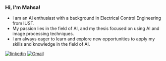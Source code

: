 ### Hi, I'm Mahsa!

- I am an AI enthusiast with a background in Electrical Control Engineering from IUST.
- My passion lies in the field of AI, and my thesis focused on using AI and image processing techniques.
- I am always eager to learn and explore new opportunities to apply my skills and knowledge in the field of AI.

[![linkedin](https://img.shields.io/badge/linkedin-0A66C2?style=for-the-badge&logo=linkedin&logoColor=white)](https://www.linkedin.com/in/klammhsa)
[![Gmail](https://img.shields.io/badge/Gmail-DB4437?style=for-the-badge&logo=Gmail&logoColor=white)](mailto:klammhsa@gmail.com)

<!--
![Mahsa's activities](https://github-profile-summary-cards.vercel.app/api/cards/profile-details?username=klammhsa&theme=github_dark#gh-dark-mode-only)

[![Mahsa's GitHub stats](https://github-readme-stats.vercel.app/api?username=klammhsa&show_icons=true&theme=dark#gh-dark-mode-only)](https://github.com/anuraghazra/github-readme-stats)
-->
